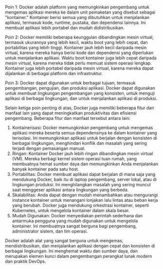 Poin 1: Docker adalah platform yang memungkinkan pengembang untuk mengemas aplikasi mereka ke dalam unit pemaketan yang disebut sebagai "kontainer." Kontainer berisi semua yang dibutuhkan untuk menjalankan aplikasi, termasuk kode, runtime, pustaka, dan dependensi lainnya. Ini membuat aplikasi lebih portabel dan mudah didistribusikan.

Poin 2: Docker memiliki beberapa keunggulan dibandingkan mesin virtual, termasuk ukurannya yang lebih kecil, waktu boot yang lebih cepat, dan portabilitas yang lebih tinggi. Kontainer jauh lebih kecil daripada mesin virtual, karena mereka hanya berisi kode dan dependensi yang diperlukan untuk menjalankan aplikasi. Waktu boot kontainer juga lebih cepat daripada mesin virtual, karena mereka tidak perlu memuat sistem operasi lengkap. Kontainer juga lebih portabel daripada mesin virtual, karena mereka dapat dijalankan di berbagai platform dan infrastruktur.

Poin 3: Docker dapat digunakan untuk berbagai tujuan, termasuk pengembangan, pengujian, dan produksi aplikasi. Docker dapat digunakan untuk membuat lingkungan pengembangan yang konsisten, untuk menguji aplikasi di berbagai lingkungan, dan untuk menjalankan aplikasi di produksi.

Selain ketiga poin penting di atas, Docker juga memiliki beberapa fitur dan manfaat lain yang dapat meningkatkan produktivitas dan efisiensi pengembang. Beberapa fitur dan manfaat tersebut antara lain:

1. Kontainerisasi: Docker memungkinkan pengembang untuk mengemas aplikasi mereka beserta semua dependensinya ke dalam kontainer yang terisolasi. Ini memungkinkan aplikasi untuk berjalan dengan konsisten di berbagai lingkungan, menghindari konflik dan masalah yang sering terjadi dengan pemasangan manual.
2. Ringan: Kontainer Docker jauh lebih ringan dibandingkan mesin virtual (VM). Mereka berbagi kernel sistem operasi tuan rumah, yang membuatnya hemat sumber daya dan memungkinkan Anda menjalankan banyak kontainer pada satu host.
3. Portabilitas: Docker membuat aplikasi dapat berjalan di mana saja yang mendukung Docker, baik itu di laptop pengembang, server lokal, atau di lingkungan produksi. Ini menghilangkan masalah yang sering muncul saat menggeser aplikasi antara lingkungan yang berbeda.
4. Skalabilitas: Anda dapat dengan mudah menambahkan atau mengurangi instance kontainer untuk menangani lonjakan lalu lintas atau beban kerja yang berubah. Docker juga mendukung orkestrasi kontainer, seperti Kubernetes, untuk mengelola kontainer dalam skala besar.
5. Mudah Digunakan: Docker menyediakan perintah sederhana dan antarmuka pengguna yang mudah digunakan untuk mengelola kontainer. Ini membuatnya sangat berguna bagi pengembang, administrator sistem, dan tim operasi.

Docker adalah alat yang sangat berguna untuk mengemas, mendistribusikan, dan menjalankan aplikasi dengan cepat dan konsisten di berbagai lingkungan. Ini menghemat waktu dan sumber daya, dan merupakan elemen kunci dalam pengembangan perangkat lunak modern dan praktik DevOps.